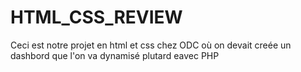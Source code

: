 # HTML_CSS_REVIEW
Ceci est notre projet en html et css chez ODC où on devait creée un dashbord que l'on va dynamisé plutard eavec PHP
